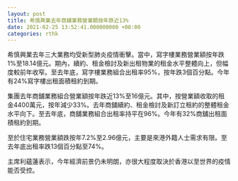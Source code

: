 ```yaml
---
layout: post
title: 希慎興業去年商舖業務營業額按年跌近13%
date: 2021-02-25 13:52:41.000000000 +08:00
categories: rthk
---
```


希慎興業去年三大業務均受新型肺炎疫情衝擊。當中，寫字樓業務營業額按年跌1%至18.14億元。期內，續約、租金檢討及新出租物業的租金水平整體向上，但幅度較前年收窄。至去年底，寫字樓業務組合出租率95%，按年跌3個百分點。今年有24%寫字樓出租面積租約到期。

集團去年商舖業務組合營業額按年跌近13%至16億元。其中，按營業額收取的租金4400萬元，按年減少33%。去年商舖續約、租金檢討及新訂立租約的整體租金水平向下。至去年底，商舖業務組合出租率持平在96%。今年有32%商舖出租面積租約到期。

至於住宅業務營業額跌按年7.2%至2.96億元，主要是來港外籍人士需求有限。至去年底出租率跌13個百分點至74%。

主席利蘊蓮表示，今年經濟前景仍未明朗，亦很大程度取決於香港以至世界的疫情能否受控。

